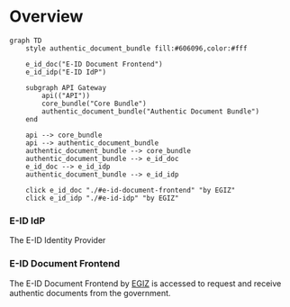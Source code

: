 # Overview

```mermaid
graph TD
    style authentic_document_bundle fill:#606096,color:#fff

    e_id_doc("E-ID Document Frontend")
    e_id_idp("E-ID IdP")

    subgraph API Gateway
        api(("API"))
        core_bundle("Core Bundle")
        authentic_document_bundle("Authentic Document Bundle")
    end

    api --> core_bundle
    api --> authentic_document_bundle
    authentic_document_bundle --> core_bundle
    authentic_document_bundle --> e_id_doc
    e_id_doc --> e_id_idp
    authentic_document_bundle --> e_id_idp

    click e_id_doc "./#e-id-document-frontend" "by EGIZ"
    click e_id_idp "./#e-id-idp" "by EGIZ"
```

### E-ID IdP

The E-ID Identity Provider

### E-ID Document Frontend

The E-ID Document Frontend by [EGIZ](https://www.egiz.gv.at/en/) is accessed to
request and receive authentic documents from the government.
